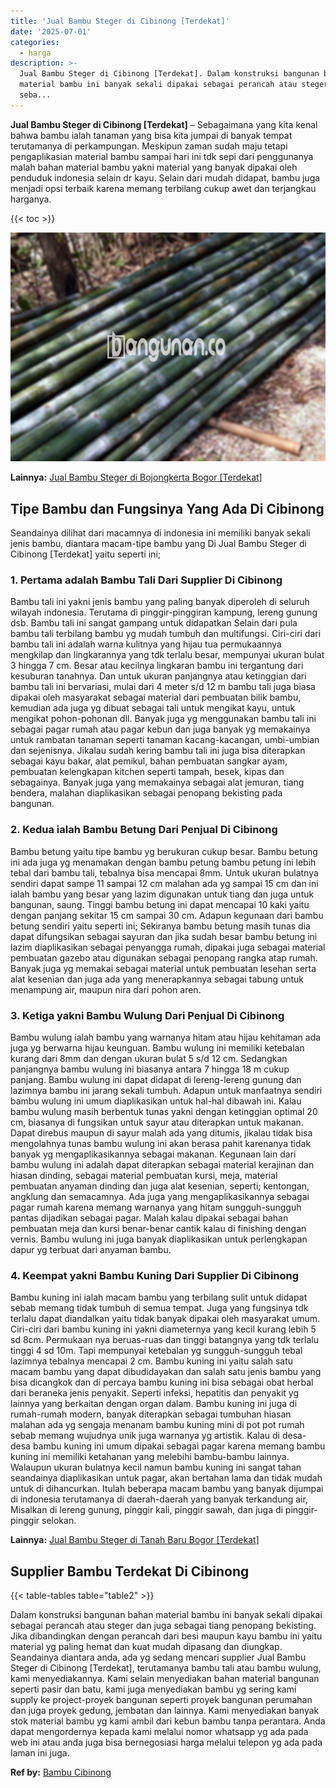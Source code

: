 ```yaml
---
title: 'Jual Bambu Steger di Cibinong [Terdekat]'
date: '2025-07-01'
categories:
  - harga
description: >-
  Jual Bambu Steger di Cibinong [Terdekat]. Dalam konstruksi bangunan bahan
  material bambu ini banyak sekali dipakai sebagai perancah atau steger dan juga
  seba...
---
```


**Jual Bambu Steger di Cibinong \[Terdekat\]** – Sebagaimana yang kita kenal bahwa bambu ialah tanaman yang bisa kita jumpai di banyak tempat terutamanya di perkampungan. Meskipun zaman sudah maju tetapi pengaplikasian material bambu sampai hari ini tdk sepi dari penggunanya malah bahan material bambu yakni material yang banyak dipakai oleh penduduk indonesia selain dr kayu. Selain dari mudah didapat, bambu juga menjadi opsi terbaik karena memang terbilang cukup awet dan terjangkau harganya.

{{< toc >}}

![Jual Bambu Steger di Cibinong [Terdekat]](/images/jual-bambu-tali-19.png)

**Lainnya:** [Jual Bambu Steger di Bojongkerta Bogor \[Terdekat\]](https://bambu.bangunan.co/jual-bambu-steger-di-bojongkerta-bogor-terdekat/)

## Tipe Bambu dan Fungsinya Yang Ada Di Cibinong

Seandainya dilihat dari macamnya di indonesia ini memiliki banyak sekali jenis bambu, diantara macam-tipe bambu yang Di Jual Bambu Steger di Cibinong \[Terdekat\] yaitu seperti ini;

### 1\. Pertama adalah Bambu Tali Dari Supplier Di Cibinong

Bambu tali ini yakni jenis bambu yang paling banyak diperoleh di seluruh wilayah indonesia. Terutama di pinggir-pinggiran kampung, lereng gunung dsb. Bambu tali ini sangat gampang untuk didapatkan Selain dari pula bambu tali terbilang bambu yg mudah tumbuh dan multifungsi. Ciri-ciri dari bambu tali ini adalah warna kulitnya yang hijau tua permukaannya mengkilap dan lingkarannya yang tdk terlalu besar, mempunyai ukuran bulat 3 hingga 7 cm. Besar atau kecilnya lingkaran bambu ini tergantung dari kesuburan tanahnya. Dan untuk ukuran panjangnya atau ketinggian dari bambu tali ini bervariasi, mulai dari 4 meter s/d 12 m bambu tali juga biasa dipakai oleh masyarakat sebagai material dari pembuatan bilik bambu, kemudian ada juga yg dibuat sebagai tali untuk mengikat kayu, untuk mengikat pohon-pohonan dll. Banyak juga yg menggunakan bambu tali ini sebagai pagar rumah atau pagar kebun dan juga banyak yg memakainya untuk rambatan tanaman seperti tanaman kacang-kacangan, umbi-umbian dan sejenisnya. Jikalau sudah kering bambu tali ini juga bisa diterapkan sebagai kayu bakar, alat pemikul, bahan pembuatan sangkar ayam, pembuatan kelengkapan kitchen seperti tampah, besek, kipas dan sebagainya. Banyak juga yang memakainya sebagai alat jemuran, tiang bendera, malahan diaplikasikan sebagai penopang bekisting pada bangunan.

### 2\. Kedua ialah Bambu Betung Dari Penjual Di Cibinong

Bambu betung yaitu tipe bambu yg berukuran cukup besar. Bambu betung ini ada juga yg menamakan dengan bambu petung bambu petung ini lebih tebal dari bambu tali, tebalnya bisa mencapai 8mm. Untuk ukuran bulatnya sendiri dapat sampe 11 sampai 12 cm malahan ada yg sampai 15 cm dan ini ialah bambu yang besar yang lazim digunakan untuk tiang dan juga untuk bangunan, saung. Tinggi bambu betung ini dapat mencapai 10 kaki yaitu dengan panjang sekitar 15 cm sampai 30 cm. Adapun kegunaan dari bambu betung sendiri yaitu seperti ini; Sekiranya bambu betung masih tunas dia dapat difungsikan sebagai sayuran dan jika sudah besar bambu betung ini lazim diaplikasikan sebagai penyangga rumah, dipakai juga sebagai material pembuatan gazebo atau digunakan sebagai penopang rangka atap rumah. Banyak juga yg memakai sebagai material untuk pembuatan lesehan serta alat kesenian dan juga ada yang menerapkannya sebagai tabung untuk menampung air, maupun nira dari pohon aren.

### 3\. Ketiga yakni Bambu Wulung Dari Penjual Di Cibinong

Bambu wulung ialah bambu yang warnanya hitam atau hijau kehitaman ada juga yg berwarna hijau keunguan. Bambu wulung ini memiliki ketebalan kurang dari 8mm dan dengan ukuran bulat 5 s/d 12 cm. Sedangkan panjangnya bambu wulung ini biasanya antara 7 hingga 18 m cukup panjang. Bambu wulung ini dapat didapat di lereng-lereng gunung dan lazimnya bambu ini jarang sekali tumbuh. Adapun untuk manfaatnya sendiri bambu wulung ini umum diaplikasikan untuk hal-hal dibawah ini. Kalau bambu wulung masih berbentuk tunas yakni dengan ketinggian optimal 20 cm, biasanya di fungsikan untuk sayur atau diterapkan untuk makanan. Dapat direbus maupun di sayur malah ada yang ditumis, jikalau tidak bisa mengolahnya tunas bambu wulung ini akan berasa pahit karenanya tidak banyak yg mengaplikasikannya sebagai makanan. Kegunaan lain dari bambu wulung ini adalah dapat diterapkan sebagai material kerajinan dan hiasan dinding, sebagai material pembuatan kursi, meja, material pembuatan anyaman dinding dan juga alat kesenian, seperti; kentongan, angklung dan semacamnya. Ada juga yang mengaplikasikannya sebagai pagar rumah karena memang warnanya yang hitam sungguh-sungguh pantas dijadikan sebagai pagar. Malah kalau dipakai sebagai bahan pembuatan meja dan kursi benar-benar cantik kalau di finishing dengan vernis. Bambu wulung ini juga banyak diaplikasikan untuk perlengkapan dapur yg terbuat dari anyaman bambu.

### 4\. Keempat yakni Bambu Kuning Dari Supplier Di Cibinong

Bambu kuning ini ialah macam bambu yang terbilang sulit untuk didapat sebab memang tidak tumbuh di semua tempat. Juga yang fungsinya tdk terlalu dapat diandalkan yaitu tidak banyak dipakai oleh masyarakat umum. Ciri-ciri dari bambu kuning ini yakni diameternya yang kecil kurang lebih 5 sd 8cm. Permukaan nya beruas-ruas dan tinggi batangnya yang tdk terlalu tinggi 4 sd 10m. Tapi mempunyai ketebalan yg sungguh-sungguh tebal lazimnya tebalnya mencapai 2 cm. Bambu kuning ini yaitu salah satu macam bambu yang dapat dibudidayakan dan salah satu jenis bambu yang bisa dicangkok dan di percaya bambu kuning ini bisa sebagai obat herbal dari beraneka jenis penyakit. Seperti infeksi, hepatitis dan penyakit yg lainnya yang berkaitan dengan organ dalam. Bambu kuning ini juga di rumah-rumah modern, banyak diterapkan sebagai tumbuhan hiasan malahan ada yg sengaja menanam bambu kuning mini di pot pot rumah sebab memang wujudnya unik juga warnanya yg artistik. Kalau di desa-desa bambu kuning ini umum dipakai sebagai pagar karena memang bambu kuning ini memiliki ketahanan yang melebihi bambu-bambu lainnya. Walaupun ukuran bulatnya kecil namun bambu kuning ini sangat tahan seandainya diaplikasikan untuk pagar, akan bertahan lama dan tidak mudah untuk di dihancurkan. Itulah beberapa macam bambu yang banyak dijumpai di indonesia terutamanya di daerah-daerah yang banyak terkandung air, Misalkan di lereng gunung, pinggir kali, pinggir sawah, dan juga di pinggir-pinggir selokan.

**Lainnya:** [Jual Bambu Steger di Tanah Baru Bogor \[Terdekat\]](https://bambu.bangunan.co/jual-bambu-steger-di-tanah-baru-bogor-terdekat/)

## Supplier Bambu Terdekat Di Cibinong

{{< table-tables table="table2" >}}

Dalam konstruksi bangunan bahan material bambu ini banyak sekali dipakai sebagai perancah atau steger dan juga sebagai tiang penopang bekisting. Jika dibandingkan dengan perancah dari besi maupun kayu bambu ini yaitu material yg paling hemat dan kuat mudah dipasang dan diungkap. Seandainya diantara anda, ada yg sedang mencari supplier Jual Bambu Steger di Cibinong \[Terdekat\], terutamanya bambu tali atau bambu wulung, kami menyediakannya. Kami selain menyediakan bahan material bangunan seperti pasir dan batu, kami juga menyediakan bambu yg sering kami supply ke project-proyek bangunan seperti proyek bangunan perumahan dan juga proyek gedung, jembatan dan lainnya. Kami menyediakan banyak stok material bambu yg kami ambil dari kebun bambu tanpa perantara. Anda dapat mengordernya kepada kami melalui nomor whatsapp yg ada pada web ini atau anda juga bisa bernegosiasi harga melalui telepon yg ada pada laman ini juga.

**Ref by:** [Bambu Cibinong](https://id.wikipedia.org/wiki/Bambu)
